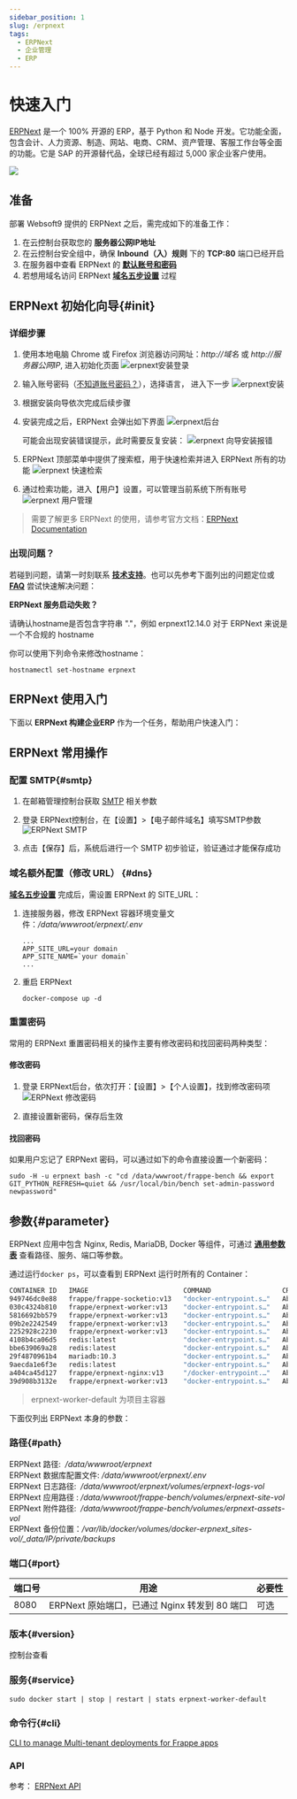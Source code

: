 ```yaml
---
sidebar_position: 1
slug: /erpnext
tags:
  - ERPNext
  - 企业管理
  - ERP
---
```


# 快速入门

[ERPNext](https://erpnext.com/)  是一个 100% 开源的 ERP，基于 Python 和 Node 开发。它功能全面，包含会计、人力资源、制造、网站、电商、CRM、资产管理、客服工作台等全面的功能。它是 SAP 的开源替代品，全球已经有超过 5,000 家企业客户使用。

![](http://libs.websoft9.com/Websoft9/DocsPicture/en/erpnext/erpnext-adminui-websoft9.png)

## 准备

部署 Websoft9 提供的 ERPNext 之后，需完成如下的准备工作：

1. 在云控制台获取您的 **服务器公网IP地址** 
2. 在云控制台安全组中，确保 **Inbound（入）规则** 下的 **TCP:80** 端口已经开启
3. 在服务器中查看 ERPNext 的 **[默认账号和密码](./user/credentials)**  
4. 若想用域名访问  ERPNext **[域名五步设置](./administrator/domain_step)** 过程


## ERPNext 初始化向导{#init}

### 详细步骤

1. 使用本地电脑 Chrome 或 Firefox 浏览器访问网址：*http://域名* 或 *http://服务器公网IP*, 进入初始化页面
   ![erpnext安装登录](https://libs.websoft9.com/Websoft9/DocsPicture/zh/erpnext/erpnext-login-websoft9.png)

2. 输入账号密码（[不知道账号密码？](./user/credentials)），选择语言， 进入下一步 
   ![erpnext安装](https://libs.websoft9.com/Websoft9/DocsPicture/zh/erpnext/erpnext-language-websoft9.png)

3. 根据安装向导依次完成后续步骤

4. 安装完成之后，ERPNext 会弹出如下界面
   ![erpnext后台](https://libs.websoft9.com/Websoft9/DocsPicture/zh/erpnext/erpnext-cpsetup-websoft9.png)

   可能会出现安装错误提示，此时需要反复安装：
   ![erpnext 向导安装报错](https://libs.websoft9.com/Websoft9/DocsPicture/zh/erpnext/erpnext-wizarderror-websoft9.png)

5. ERPNext 顶部菜单中提供了搜索框，用于快速检索并进入 ERPNext 所有的功能
   ![erpnext 快速检索](https://libs.websoft9.com/Websoft9/DocsPicture/zh/erpnext/erpnext-sbar-websoft9.png)

6. 通过检索功能，进入【用户】设置，可以管理当前系统下所有账号
   ![erpnext 用户管理](https://libs.websoft9.com/Websoft9/DocsPicture/zh/erpnext/erpnext-users-websoft9.png)


> 需要了解更多 ERPNext 的使用，请参考官方文档：[ERPNext Documentation](https://docs.erpnext.com)


### 出现问题？

若碰到问题，请第一时刻联系 **[技术支持](./helpdesk)**。也可以先参考下面列出的问题定位或  **[FAQ](./faq#setup)** 尝试快速解决问题：

**ERPNext 服务启动失败？**

请确认hostname是否包含字符串 "."，例如 erpnext12.14.0 对于 ERPNext 来说是一个不合规的 hostname

你可以使用下列命令来修改hostname：

```
hostnamectl set-hostname erpnext
```


## ERPNext 使用入门

下面以 **ERPNext 构建企业ERP** 作为一个任务，帮助用户快速入门：



## ERPNext 常用操作

### 配置 SMTP{#smtp}

1. 在邮箱管理控制台获取 [SMTP](./administrator/smtp) 相关参数
   
2. 登录 ERPNext控制台，在【设置】>【电子邮件域名】填写SMTP参数
![ERPNext SMTP](https://libs.websoft9.com/Websoft9/DocsPicture/en/erpnext/erpnext-smtp-websoft9.png)

3. 点击【保存】后，系统后进行一个 SMTP 初步验证，验证通过才能保存成功

### 域名额外配置（修改 URL） {#dns}

**[域名五步设置](./administrator/domain_step)** 完成后，需设置 ERPNext 的 SITE_URL：

1. 连接服务器，修改 ERPNext 容器环境变量文件：*/data/wwwroot/erpnext/.env*  
   
   ```
   ...
   APP_SITE_URL=your domain
   APP_SITE_NAME=`your domain`
   ...
   ```


2. 重启 ERPNext 
   ```
   docker-compose up -d 
   ```

### 重置密码

常用的 ERPNext 重置密码相关的操作主要有修改密码和找回密码两种类型：

#### 修改密码

1. 登录 ERPNext后台，依次打开：【设置】>【个人设置】，找到修改密码项
  ![ERPNext 修改密码](https://libs.websoft9.com/Websoft9/DocsPicture/zh/erpnext/erpnext-modifypw-websoft9.png)

2. 直接设置新密码，保存后生效

#### 找回密码

如果用户忘记了 ERPNext 密码，可以通过如下的命令直接设置一个新密码：

```
sudo -H -u erpnext bash -c "cd /data/wwwroot/frappe-bench && export GIT_PYTHON_REFRESH=quiet && /usr/local/bin/bench set-admin-password newpassword"
```

## 参数{#parameter}

ERPNext 应用中包含 Nginx, Redis, MariaDB, Docker 等组件，可通过 **[通用参数表](./setup/parameter)** 查看路径、服务、端口等参数。  

通过运行`docker ps`，可以查看到 ERPNext 运行时所有的 Container：

```bash
CONTAINER ID   IMAGE                        COMMAND                  CREATED             STATUS             PORTS                                       NAMES
949746dc0e88   frappe/frappe-socketio:v13   "docker-entrypoint.s…"   About an hour ago   Up About an hour                                               erpnext-socketio
030c4324b810   frappe/erpnext-worker:v13    "docker-entrypoint.s…"   About an hour ago   Up About an hour                                               erpnext-schedule
5816692bb579   frappe/erpnext-worker:v13    "docker-entrypoint.s…"   About an hour ago   Up About an hour                                               erpnext-worker-long
09b2e2242549   frappe/erpnext-worker:v13    "docker-entrypoint.s…"   About an hour ago   Up About an hour                                               erpnext-worker-short
2252928c2230   frappe/erpnext-worker:v13    "docker-entrypoint.s…"   About an hour ago   Up About an hour                                               erpnext-worker-default
4108b4ca06d5   redis:latest                 "docker-entrypoint.s…"   About an hour ago   Up About an hour   6379/tcp                                    erpnext-redis-cache
bbe639069a28   redis:latest                 "docker-entrypoint.s…"   About an hour ago   Up About an hour   6379/tcp                                    erpnext-redis-queue
29f4870961b4   mariadb:10.3                 "docker-entrypoint.s…"   About an hour ago   Up About an hour   0.0.0.0:3306->3306/tcp, :::3306->3306/tcp   erpnext-mariadb
9aecda1e6f3e   redis:latest                 "docker-entrypoint.s…"   About an hour ago   Up About an hour   6379/tcp                                    erpnext-redis-socketio
a404ca45d127   frappe/erpnext-nginx:v13     "/docker-entrypoint.…"   About an hour ago   Up About an hour   0.0.0.0:8000->80/tcp, :::8000->80/tcp       erpnext-nginx
39d908b3132e   frappe/erpnext-worker:v13    "docker-entrypoint.s…"   About an hour ago   Up About an hour                                               erpnext-worker
```

> erpnext-worker-default 为项目主容器

下面仅列出 ERPNext 本身的参数：

### 路径{#path}

ERPNext 路径:  */data/wwwroot/erpnext*  
ERPNext 数据库配置文件: */data/wwwroot/erpnext/.env*  
ERPNext 日志路径:  */data/wwwroot/erpnext/volumes/erpnext-logs-vol*  
ERPNext 应用路径 : */data/wwwroot/frappe-bench/volumes/erpnext-site-vol*  
ERPNext 附件路径:  */data/wwwroot/frappe-bench/volumes/erpnext-assets-vol*     
ERPNext 备份位置：*/var/lib/docker/volumes/docker-erpnext_sites-vol/_data/IP/private/backups*  

### 端口{#port}

| 端口号 | 用途                                          | 必要性 |
| ------ | --------------------------------------------- | ------ |
| 8080   | ERPNext 原始端口，已通过 Nginx 转发到 80 端口 | 可选   |


### 版本{#version}

控制台查看

### 服务{#service}

```shell
sudo docker start | stop | restart | stats erpnext-worker-default
```

### 命令行{#cli}

[CLI to manage Multi-tenant deployments for Frappe apps](https://github.com/frappe/bench)

### API

参考： [ERPNext API](https://frappeframework.com/docs/user/en/api)

